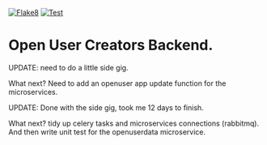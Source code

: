 [![Flake8](https://github.com/realestKMA/openusercreator/actions/workflows/lintflake.yml/badge.svg)](https://github.com/realestKMA/openusercreator/actions/workflows/lintflake.yml)
[![Test](https://github.com/realestKMA/openusercreator/actions/workflows/testpytest.yml/badge.svg)](https://github.com/realestKMA/openusercreator/actions/workflows/testpytest.yml)

# Open User Creators Backend.
UPDATE: need to do a little side gig.

What next? Need to add an openuser app update function for the microservices. 

UPDATE: Done with the side gig, took me 12 days to finish.

What next? tidy up celery tasks and microservices connections (rabbitmq). And then write unit test for the openuserdata microservice.